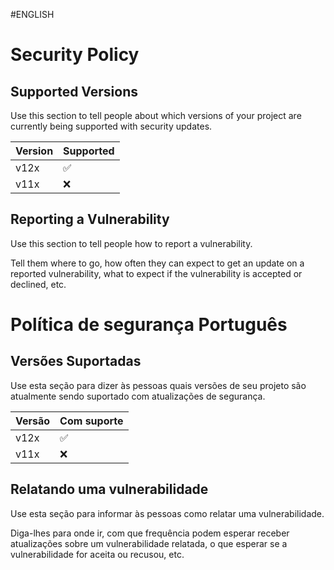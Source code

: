 #ENGLISH
# Security Policy

## Supported Versions 

Use this section to tell people about which versions of your project are
currently being supported with security updates.

| Version | Supported          |
| ------- | ------------------ |
| v12x   | :white_check_mark: |
| v11x   | :x:                |

## Reporting a Vulnerability

Use this section to tell people how to report a vulnerability.

Tell them where to go, how often they can expect to get an update on a
reported vulnerability, what to expect if the vulnerability is accepted or
declined, etc.


# Política de segurança Português

## Versões Suportadas

Use esta seção para dizer às pessoas quais versões de seu projeto são
atualmente sendo suportado com atualizações de segurança.

| Versão | Com suporte |
| ------- | ------------------ |
| v12x | :white_check_mark: |
| v11x | :x: |

## Relatando uma vulnerabilidade

Use esta seção para informar às pessoas como relatar uma vulnerabilidade.

Diga-lhes para onde ir, com que frequência podem esperar receber atualizações sobre um
vulnerabilidade relatada, o que esperar se a vulnerabilidade for aceita ou
recusou, etc.
